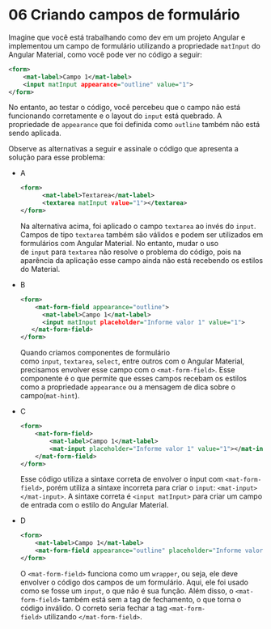 # 06 Criando campos de formulário

Imagine que você está trabalhando como dev em um projeto Angular e implementou um campo de formulário utilizando a propriedade `matInput` do Angular Material, como você pode ver no código a seguir:

```xml
<form>
    <mat-label>Campo 1</mat-label>
    <input matInput appearance="outline" value="1">
</form>
```

No entanto, ao testar o código, você percebeu que o campo não está funcionando corretamente e o layout do `input` está quebrado. A propriedade de `appearance` que foi definida como `outline` também não está sendo aplicada.

Observe as alternativas a seguir e assinale o código que apresenta a solução para esse problema:

- A
    
    ```xml
    <form>
          <mat-label>Textarea</mat-label>
          <textarea matInput value="1"></textarea>
    </form>
    ```
    
    Na alternativa acima, foi aplicado o campo `textarea` ao invés do `input`. Campos de tipo `textarea` também são válidos e podem ser utilizados em formulários com Angular Material. No entanto, mudar o uso de `input` para `textarea` não resolve o problema do código, pois na aparência da aplicação esse campo ainda não está recebendo os estilos do Material.
    
- B
    
    ```xml
    <form>
        <mat-form-field appearance="outline">
          <mat-label>Campo 1</mat-label>
          <input matInput placeholder="Informe valor 1" value="1">
       </mat-form-field>
    </form>
    ```
    
    Quando criamos componentes de formulário como `input`, `textarea`, `select`, entre outros com o Angular Material, precisamos envolver esse campo com o `<mat-form-field>`. Esse componente é o que permite que esses campos recebam os estilos como a propriedade `appearance` ou a mensagem de dica sobre o campo(`mat-hint`).
    
- C
    
    ```xml
    <form>
        <mat-form-field>
            <mat-label>Campo 1</mat-label>
            <mat-input placeholder="Informe valor 1" value="1"></mat-input>
        </mat-form-field>
    </form>
    ```
    
    Esse código utiliza a sintaxe correta de envolver o input com `<mat-form-field>`, porém utiliza a sintaxe incorreta para criar o `input`: `<mat-input></mat-input>`. A sintaxe correta é `<input matInput>` para criar um campo de entrada com o estilo do Angular Material.
    
- D
    
    ```xml
    <form>
        <mat-label>Campo 1</mat-label>
        <mat-form-field appearance="outline" placeholder="Informe valor 1" value="1">
    </form>
    ```
    
    O `<mat-form-field>` funciona como um `wrapper`, ou seja, ele deve envolver o código dos campos de um formulário. Aqui, ele foi usado como se fosse um `input`, o que não é sua função. Além disso, o `<mat-form-field>` também está sem a tag de fechamento, o que torna o código inválido. O correto seria fechar a tag `<mat-form-field>` utilizando `</mat-form-field>`.